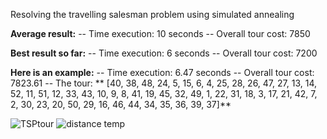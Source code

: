 Resolving the travelling salesman problem using simulated annealing

**Average result:** 
-- Time execution: 10 seconds
-- Overall tour cost: 7850 


**Best result so far:**
-- Time execution: 6 seconds 
-- Overall tour cost: 7200


**Here is an example:** 
-- Time execution: 6.47 seconds 
-- Overall tour cost: 7823.61
-- The tour: ** [40, 38, 48, 24, 5, 15, 6, 4, 25, 28, 26, 47, 27, 13, 14, 52, 11, 51, 12, 33, 43, 10, 9, 8, 41, 19, 45, 32, 49, 1, 22, 31, 18, 3, 17, 21, 42, 7, 2, 30, 23, 20, 50, 29, 16, 46, 44, 34, 35, 36, 39, 37]**

![TSPtour](https://github.com/zznadazz/Annealing/assets/102244434/28aab685-779f-4274-8e97-e22e0ae924b1)
![distance temp](https://github.com/zznadazz/Annealing/assets/102244434/fe02bdb4-e951-4d9a-bef7-7f21caa2a586)
